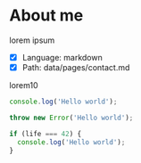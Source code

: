 # About me

lorem ipsum

* [x] Language: markdown
* [x] Path: data/pages/contact.md

lorem10

```javascript
console.log('Hello world');

throw new Error('Hello world');

if (life === 42) {
  console.log('Hello world');
}
```

